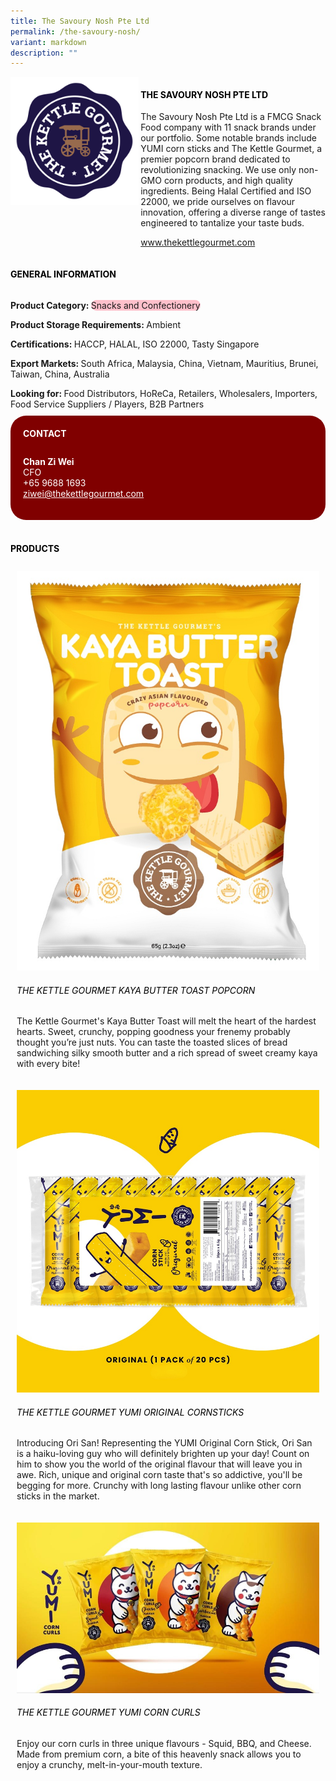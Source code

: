 ```yaml
---
title: The Savoury Nosh Pte Ltd
permalink: /the-savoury-nosh/
variant: markdown
description: ""
---
```

<div class="flex-paragraph">
	<div style="display: flex; flex-wrap: wrap;" class="flex-container">
		<div style="flex: 1 1 40%; display: block;" class="card sgds">
			<img src="/images/The%20Savoury%20Nosh/the_savoury_nosh_logo.png">
		</div>
		<div style="flex: 1 1 58%; display: block; margin-left: 3px" class="card-sgds">
			<h4 style="text-transform: uppercase; color: black;"><b>The Savoury Nosh Pte Ltd</b></h4>
			<p>The Savoury Nosh Pte Ltd is a FMCG Snack Food company with 11 snack brands under our portfolio. Some notable brands include YUMI corn sticks and The Kettle Gourmet, a premier popcorn brand dedicated to revolutionizing snacking. We use only non-GMO corn products, and high quality ingredients. Being Halal Certified and ISO 22000, we pride ourselves on flavour innovation, offering a diverse range of tastes engineered to tantalize your taste buds.</p>
			<p><a target="_blank" href="https://www.thekettlegourmet.com">www.thekettlegourmet.com</a></p>
		</div>
	</div>
</div>

<h4 style="text-transform: uppercase; color: black;">
	<b>General Information</b>
</h4>
<div style="display: flex; flex-wrap: wrap;" class="flex-container">
	<div style="flex: 1 1 65%; display: block; align-self: stretch" class="card sgds">
		<div class="flex-paragraph">
			<p>
				<b>Product Category: </b>
				<span style="background-color: pink; border-radius: 10px;">Snacks and Confectionery</span>
			</p>
			<p>
				<b>Product Storage Requirements: </b>Ambient
			</p>
			<p>
				<b>Certifications: </b>HACCP, HALAL, ISO 22000, Tasty Singapore
			</p>
			<p>
				<b>Export Markets: </b>South Africa, Malaysia, China, Vietnam, Mauritius, Brunei, Taiwan, China, Australia
			</p>
			<p style="margin-bottom: 10px;">
				<b>Looking for: </b>Food Distributors, HoReCa, Retailers, Wholesalers, Importers, Food Service Suppliers / Players, B2B Partners
			</p>
		</div>
	</div>
	<div style="flex: 1 1 35%; padding: 10px; display: block; background-color: maroon; border-radius: 25px; align-self: center;" class="card sgds">
		<h4 style="color: white; margin-top: 10px; margin-left: 10px;">CONTACT</h4>
		<div class="flex-paragraph">
			<p style="padding: 10px; color: white;">
				<b>Chan Zi Wei</b>
				<br>CFO<br>+65 9688 1693<br>
				<a style="color: white;" href="mailto:ziwei@thekettlegourmet.com">ziwei@thekettlegourmet.com</a>
			</p>
		</div>
	</div>
</div>
<br>
<h4 style="text-transform: uppercase; color: black;">
	<b>Products</b>
</h4>
<div style="display: flex; flex-wrap: wrap;">
	<div style="flex: 1 1 47%; margin: 10px; display: block;" class="card sgds">
		<div style="display: block;" class="flex-image">
			<img src="/images/The%20Savoury%20Nosh/the_savoury_nosh_product_01.jpg">
		</div>
		<div class="flex-paragraph">
			<h6 style="text-transform: uppercase; color: black;">The Kettle Gourmet Kaya Butter Toast Popcorn</h6>
			<p>The Kettle Gourmet's Kaya Butter Toast will melt the heart of the hardest hearts. Sweet, crunchy, popping goodness your frenemy probably thought you’re just nuts. You can taste the toasted slices of bread sandwiching silky smooth butter and a rich spread of sweet creamy kaya with every bite!</p>
		</div>
	</div>
	<div style="flex: 1 1 47%; margin: 10px; display: block;" class="card sgds">
		<div style="display: block;" class="flex-image">
			<img src="/images/The%20Savoury%20Nosh/the_savoury_nosh_product_02.jpg">
		</div>
		<div class="flex-paragraph">
			<h6 style="text-transform: uppercase; color: black;">The Kettle Gourmet YUMI Original Cornsticks</h6>
			<p>Introducing Ori San! Representing the YUMI Original Corn Stick, Ori San is a haiku-loving guy who will definitely brighten up your day! Count on him to show you the world of the original flavour that will leave you in awe. Rich, unique and original corn taste that's so addictive, you'll be begging for more. Crunchy with long lasting flavour unlike other corn sticks in the market.</p>
		</div>
	</div>
	<div style="flex: 1 1 47%; margin: 10px; display: block;" class="card sgds">
		<div style="display: block;" class="flex-image">
			<img src="/images/The%20Savoury%20Nosh/the_savoury_nosh_product_03.jpg">
		</div>
		<div class="flex-paragraph">
			<h6 style="text-transform: uppercase; color: black;">The Kettle Gourmet YUMI Corn Curls</h6>
			<p>Enjoy our corn curls in three unique flavours - Squid, BBQ, and Cheese. Made from premium corn, a bite of this heavenly snack allows you to enjoy a crunchy, melt-in-your-mouth texture.</p>
		</div>
	</div>
</div>